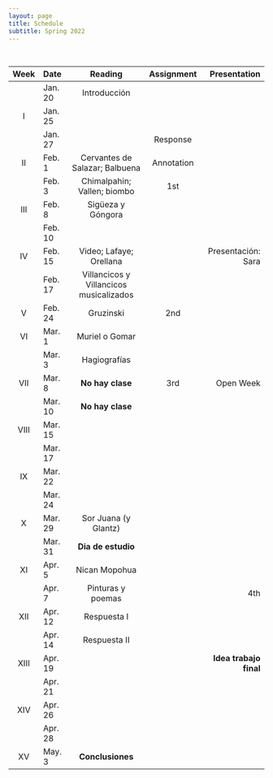 ```yaml
---
layout: page
title: Schedule
subtitle: Spring 2022
---
```


<br>

| Week | Date | Reading | Assignment | Presentation|
|:------:|:------|:--------:|:------:|----:|
|  |Jan. 20| Introducción  | | |
| I   |Jan. 25| | | |
|     |Jan. 27| | Response |  |
|II   |Feb. 1 | Cervantes de Salazar; Balbuena  | Annotation |  |
|     |Feb. 3 | Chimalpahin; Vallen; biombo | 1st | |
|III  |Feb. 8 | Sigüeza y Góngora | |  |
|     |Feb. 10|  | | |
| IV  |Feb. 15| Video; Lafaye; Orellana | | Presentación: Sara |
|     |Feb. 17| Villancicos y Villancicos musicalizados |  | |
| V   |Feb. 24| Gruzinski | 2nd |  |
| VI |Mar. 1 | Muriel o Gomar| | |
|    |Mar. 3 | Hagiografías | | |
|VII  |Mar. 8| **No hay clase** | 3rd | Open Week |
|  |Mar. 10| **No hay clase** | | |
|VIII  |Mar. 15| | | |
|      |Mar. 17| |
| IX   |Mar. 22| |  | |
|      |Mar. 24| | | |
| X   |Mar. 29|Sor Juana (y Glantz) | | |
|     |Mar. 31| **Dia de estudio** | | |
| XI  |Apr. 5 | Nican Mopohua | | |
|    |Apr. 7 | Pinturas y poemas | | 4th |
| XII  |Apr. 12| Respuesta I | |  |
|      |Apr. 14| Respuesta II | |  |
| XIII  |Apr. 19|  |  | **Idea trabajo final** |
|       |Apr. 21|  |  |  |
| XIV  |Apr. 26| |  | |
|      |Apr. 28| |  | |
| XV  | May. 3| **Conclusiones** | | |
